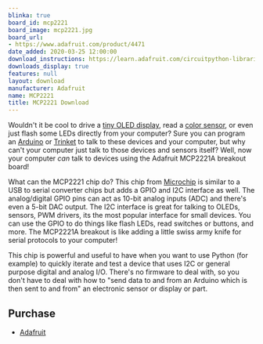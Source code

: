 ```yaml
---
blinka: true
board_id: mcp2221
board_image: mcp2221.jpg
board_url:
- https://www.adafruit.com/product/4471
date_added: 2020-03-25 12:00:00
download_instructions: https://learn.adafruit.com/circuitpython-libraries-on-any-computer-with-mcp2221
downloads_display: true
features: null
layout: download
manufacturer: Adafruit
name: MCP2221
title: MCP2221 Download
---
```


Wouldn't it be cool to drive a [tiny OLED display](https://www.adafruit.com/categories/98), read a [color sensor](https://www.adafruit.com/products/1334), or even just flash some LEDs directly from your computer?  Sure you can program an [Arduino](https://www.adafruit.com/products/50) or [Trinket](https://www.adafruit.com/products/2000) to talk to these devices and your computer, but why can't your computer just talk to those devices and sensors itself?  Well, now your computer _can_ talk to devices using the Adafruit MCP2221A breakout board!

What can the MCP2221 chip do?  This chip from [Microchip](https://www.microchip.com/wwwproducts/en/MCP2221A) is similar to a USB to serial converter chips but adds a GPIO and I2C interface as well. The analog/digital GPIO pins can act as 10-bit analog inputs (ADC) and there's even a 5-bit DAC output. The I2C interface is great for talking to OLEDs, sensors, PWM drivers, its the most popular interface for small devices. You can use the GPIO to do things like flash LEDs, read switches or buttons, and more. The MCP2221A breakout is like adding a little swiss army knife for serial protocols to your computer!

This chip is powerful and useful to have when you want to use Python (for example) to quickly iterate and test a device that uses I2C or general purpose digital and analog I/O. There's no firmware to deal with, so you don't have to deal with how to "send data to and from an Arduino which is then sent to and from" an electronic sensor or display or part.

## Purchase
* [Adafruit](https://www.adafruit.com/product/4471)
